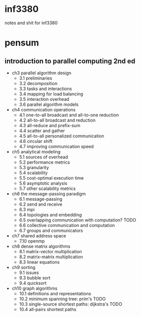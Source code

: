 inf3380
=======
notes and shit for inf3380

pensum
======
introduction to parallel computing 2nd ed
-----------------------------------------
* ch3 parallel algorithm design
  * 3.1 preliminaries
  * 3.2 decomposition
  * 3.3 tasks and interactions
  * 3.4 mapping for load balancing
  * 3.5 interaction overhead
  * 3.6 parallel algorithm models
* ch4 communication operations
  * 4.1 one-to-all broadcast and all-to-one reduction
  * 4.2 all-to-all broadcast and reduction
  * 4.3 all-reduce and prefix-sum
  * 4.4 scatter and gather
  * 4.5 all-to-all personalized communication
  * 4.6 circular shift
  * 4.7 improving communication speed
* ch5 analytical modeling
  * 5.1 sources of overhead
  * 5.2 performance metrics
  * 5.3 granularity
  * 5.4 scalability
  * 5.5 cost-optimal execution time
  * 5.6 asymptotic analysis
  * 5.7 other scalability metrics
* ch6 the message-passing paradigm
  * 6.1 message-passing
  * 6.2 send and receive
  * 6.3 mpi
  * 6.4 topologies and embedding
  * 6.5 overlapping communication with computation? TODO
  * 6.6 collective communication and computation
  * 6.7 groups and communicators
* ch7 shared address space
  * 7.10 openmp
* ch8 dense matrix algorithms
  * 8.1 matrix-vector multiplication
  * 8.2 matrix-matrix multiplication
  * 8.3 linear equations
* ch9 sorting
  * 9.1 issues
  * 9.3 bubble sort
  * 9.4 quicksort
* ch10 graph algorithms
  * 10.1 definitions and representations
  * 10.2 minimum spanning tree: prim's TODO
  * 10.3 single-source shortest paths: dijkstra's TODO
  * 10.4 all-pairs shortest paths
